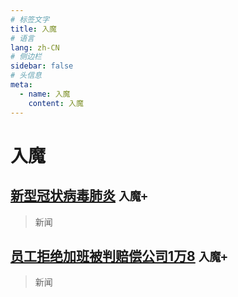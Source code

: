 ```yaml
---
# 标签文字
title: 入魔
# 语言
lang: zh-CN
# 侧边栏
sidebar: false
# 头信息
meta:
  - name: 入魔
    content: 入魔
---
```


# 入魔
## [新型冠状病毒肺炎](/all/新型冠状病毒肺炎/)  `入魔+` 
> 新闻

## [员工拒绝加班被判赔偿公司1万8](/all/员工拒绝加班被判赔偿公司1万8/)  `入魔+` 
> 新闻